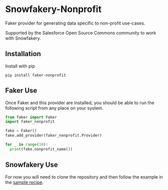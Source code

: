 # Snowfakery-Nonprofit

Faker provider for generating data specific to non-profit use-cases.

Supported by the Salesforce Open Source Commons community to work with Snowfakery.


## Installation

Install with pip

`pip install faker-nonprofit`

## Faker Use

Once Faker and this provider are installed, you should be able to run the following script from any place on your system.

```python
from faker import Faker
import faker_nonprofit

fake = Faker()
fake.add_provider(faker_nonprofit.Provider)

for _ in range(10):
  print(fake.nonprofit_name())
```

## Snowfakery Use

For now you will need to clone the repository and then follow the example in the [sample recipe](snowfakery_nonprofit_example.recipe.yml).
